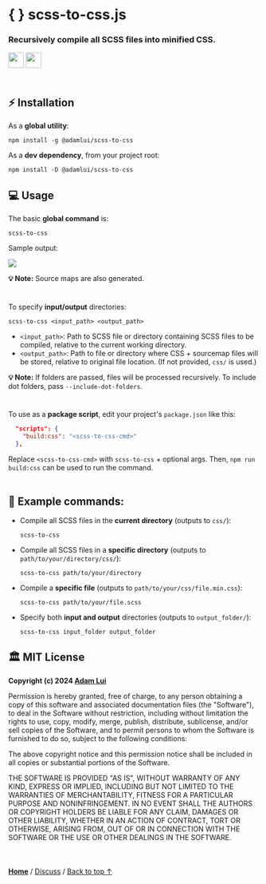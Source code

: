 # { } scss-to-css.js 

### Recursively compile all SCSS files into minified CSS.

<a href="#%EF%B8%8F-mit-license"><img height=31 src="https://img.shields.io/badge/License-MIT-fcde7b.svg?logo=internetarchive&logoColor=white&labelColor=464646&style=for-the-badge"></a>
<a href="https://www.npmjs.com/package/@adamlui/scss-to-css"><img height=31 src="https://img.shields.io/badge/Latest_Build-1.2.0-fc7811.svg?logo=npm&logoColor=white&labelColor=464646&style=for-the-badge"></a>

<img height=8px width="100%" src="https://raw.githubusercontent.com/adamlui/js-utils/main/media/images/separators/aqua.png">

## ⚡ Installation

As a **global utility**:

```
npm install -g @adamlui/scss-to-css
```

As a **dev dependency**, from your project root:

```
npm install -D @adamlui/scss-to-css
```

## 💻 Usage

The basic **global command** is:

```
scss-to-css
```

Sample output:

<img src="https://github.com/adamlui/js-utils/blob/main/scss-to-css/media/images/sample-output.png">

**💡 Note:** Source maps are also generated.

#

To specify **input/output** directories:
   
```
scss-to-css <input_path> <output_path>
```

- `<input_path>`: Path to SCSS file or directory containing SCSS files to be compiled, relative to the current working directory. 
- `<output_path>`: Path to file or directory where CSS + sourcemap files will be stored, relative to original file location. (If not provided, `css/` is used.)

**💡 Note:** If folders are passed, files will be processed recursively. To include dot folders, pass `--include-dot-folders`.

#

To use as a **package script**, edit your project's `package.json` like this:

```json
  "scripts": {
    "build:css": "<scss-to-css-cmd>"
  },
```

Replace `<scss-to-css-cmd>` with `scss-to-css` + optional args. Then, `npm run build:css` can be used to run the command.
<br><br>

## 📃 Example commands:

- Compile all SCSS files in the **current directory** (outputs to `css/`):

   ```
   scss-to-css
   ```

- Compile all SCSS files in a **specific directory** (outputs to `path/to/your/directory/css/`):

   ```
   scss-to-css path/to/your/directory
   ```

- Compile a **specific file** (outputs to `path/to/your/css/file.min.css`):

   ```
   scss-to-css path/to/your/file.scss
   ```

- Specify both **input and output** directories (outputs to `output_folder/`):

   ```
   scss-to-css input_folder output_folder
   ```

## 🏛️ MIT License

**Copyright (c) 2024 [Adam Lui](https://github.com/adamlui)**

Permission is hereby granted, free of charge, to any person obtaining a copy
of this software and associated documentation files (the "Software"), to deal
in the Software without restriction, including without limitation the rights
to use, copy, modify, merge, publish, distribute, sublicense, and/or sell
copies of the Software, and to permit persons to whom the Software is
furnished to do so, subject to the following conditions:

The above copyright notice and this permission notice shall be included in all
copies or substantial portions of the Software.

THE SOFTWARE IS PROVIDED "AS IS", WITHOUT WARRANTY OF ANY KIND, EXPRESS OR
IMPLIED, INCLUDING BUT NOT LIMITED TO THE WARRANTIES OF MERCHANTABILITY,
FITNESS FOR A PARTICULAR PURPOSE AND NONINFRINGEMENT. IN NO EVENT SHALL THE
AUTHORS OR COPYRIGHT HOLDERS BE LIABLE FOR ANY CLAIM, DAMAGES OR OTHER
LIABILITY, WHETHER IN AN ACTION OF CONTRACT, TORT OR OTHERWISE, ARISING FROM,
OUT OF OR IN CONNECTION WITH THE SOFTWARE OR THE USE OR OTHER DEALINGS IN THE
SOFTWARE.

<br>

<img height=6px width="100%" src="https://raw.githubusercontent.com/adamlui/js-utils/main/media/images/separators/aqua.png">

<a href="https://github.com/adamlui/js-utils">**Home**</a> /
<a href="https://github.com/adamlui/js-utils/discussions">Discuss</a> /
<a href="#--scss-to-cssjs">Back to top ↑</a>
